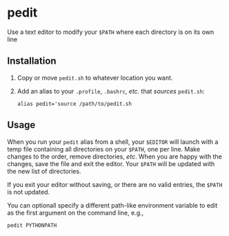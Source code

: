 # pedit
Use a text editor to modify your `$PATH` where each directory is on its own line

## Installation

1. Copy or move `pedit.sh` to whatever location you want.
2. Add an alias to your `.profile`, `.bashrc`, *etc*. that *sources* `pedit.sh`:

    `alias pedit='source /path/to/pedit.sh`

## Usage

When you run your `pedit` alias from a shell, your `$EDITOR` will launch with a
temp file containing all directories on your `$PATH`, one per line. Make changes to the
order, remove directories, *etc*. When you are happy with the changes, save the
file and exit the editor. Your `$PATH` will be updated with the new list of
directories.

If you exit your editor without saving, or there are no valid entries, the
`$PATH` is not updated.

You can optionall specify a different path-like environment variable to edit as the
first argument on the command line, e.g.,

    pedit PYTHONPATH
